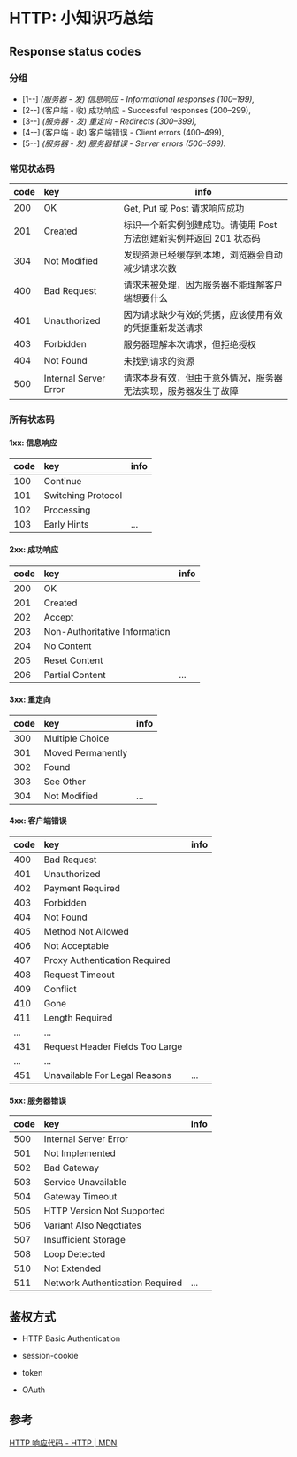 # HTTP: 小知识巧总结

## Response status codes

### 分组

* [1--] *(服务器 - 发) 信息响应 - Informational responses (100–199),*
* [2--] (客户端 - 收) 成功响应 - Successful responses (200–299),
* [3--] *(服务器 - 发) 重定向 - Redirects (300–399),*
* [4--] (客户端 - 收) 客户端错误 - Client errors (400–499),
* [5--] *(服务器 - 发) 服务器错误 - Server errors (500–599).*

### 常见状态码

|code|key|info|
|:---|:------|--------|
|200|OK|Get, Put 或 Post 请求响应成功|
|201|Created|标识一个新实例创建成功。请使用 Post 方法创建新实例并返回 201 状态码|
|304|Not Modified|发现资源已经缓存到本地，浏览器会自动减少请求次数|
|400|Bad Request|请求未被处理，因为服务器不能理解客户端想要什么|
|401|Unauthorized|因为请求缺少有效的凭据，应该使用有效的凭据重新发送请求|
|403|Forbidden|服务器理解本次请求，但拒绝授权|
|404|Not Found|未找到请求的资源|
|500|Internal Server Error|请求本身有效，但由于意外情况，服务器无法实现，服务器发生了故障|

### 所有状态码

#### 1xx: 信息响应

|code|key|info|
|:---|:------|--------|
|100|Continue||
|101|Switching Protocol||
|102|Processing||
|103|Early Hints |...|

#### 2xx: 成功响应

|code|key|info|
|:---|:------|--------|
|200|OK||
|201|Created||
|202|Accept||
|203|Non-Authoritative Information||
|204|No Content||
|205|Reset Content||
|206|Partial Content|...|

#### 3xx: 重定向

|code|key|info|
|:---|:------|--------|
|300|Multiple Choice||
|301|Moved Permanently||
|302|Found||
|303|See Other||
|304|Not Modified|...|

#### 4xx: 客户端错误

|code|key|info|
|:---|:------|--------|
|400|Bad Request||
|401|Unauthorized||
|402|Payment Required||
|403|Forbidden||
|404|Not Found||
|405|Method Not Allowed||
|406|Not Acceptable||
|407|Proxy Authentication Required||
|408|Request Timeout||
|409|Conflict||
|410|Gone||
|411|Length Required||
|...|...||
|431|Request Header Fields Too Large||
|...|...||
|451|Unavailable For Legal Reasons|...|

#### 5xx: 服务器错误

|code|key|info|
|:---|:------|--------|
|500|Internal Server Error||
|501|Not Implemented||
|502|Bad Gateway||
|503|Service Unavailable||
|504|Gateway Timeout||
|505|HTTP Version Not Supported||
|506|Variant Also Negotiates||
|507|Insufficient Storage||
|508|Loop Detected||
|510|Not Extended||
|511|Network Authentication Required|...|

## 鉴权方式

- HTTP Basic Authentication

- session-cookie

- token

- OAuth

## 参考
[HTTP 响应代码 - HTTP | MDN](https://developer.mozilla.org/zh-CN/docs/Web/HTTP/Status)